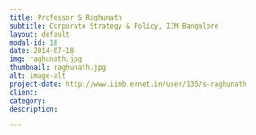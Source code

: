 ```yaml
---
title: Professor S Raghunath
subtitle: Corporate Strategy & Policy, IIM Bangalore
layout: default
modal-id: 18
date: 2014-07-18
img: raghunath.jpg
thumbnail: raghunath.jpg
alt: image-alt
project-date: http://www.iimb.ernet.in/user/135/s-raghunath
client: 
category: 
description: 

---
```

